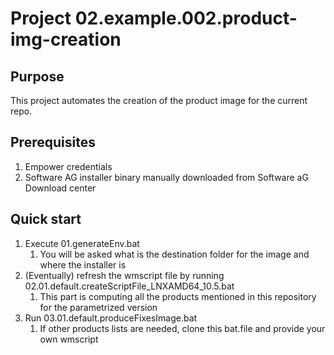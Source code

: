 # Project 02.example.002.product-img-creation

## Purpose

This project automates the creation of the product image for the current repo.

## Prerequisites

1. Empower credentials
2. Software AG installer binary manually downloaded from Software aG Download center

## Quick start

1. Execute 01.generateEnv.bat
   1. You will be asked what is the destination folder for the image and where the installer is
2. (Eventually) refresh the wmscript file by running 02.01.default.createScriptFile_LNXAMD64_10.5.bat
   1. This part is computing all the products mentioned in this repository for the parametrized version
3. Run 03.01.default.produceFixesImage.bat
   1. If other products lists are needed, clone this bat.file and provide your own wmscript